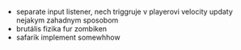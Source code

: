 - separate input listener, nech triggruje v playerovi velocity updaty nejakym zahadnym sposobom
- brutális fizika fur zombiken
- safarik implement somewhhow